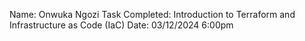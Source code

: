 Name: Onwuka Ngozi
Task Completed: Introduction to Terraform and Infrastructure as Code (IaC)
Date: 03/12/2024  6:00pm

